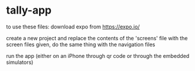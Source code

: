 # tally-app

to use these files: 
download expo from https://expo.io/

create a new project and replace the contents of the 'screens' file with the screen files given, do the same thing with the navigation files

run the app (either on an iPhone through qr code or through the embedded simulators)
